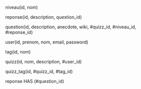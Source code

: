 niveau(id, nom)

reponse(id, description, question_id)

question(id, description, anecdote, wiki, #quizz_id, #niveau_id, #reponse_id)

user(id, prenom, nom, email, password)

tag(id, nom)

quizz(id, nom, description, #user_id)


quizz_tag(id, #quizz_id, #tag_id)


reponse HAS (#question_id)